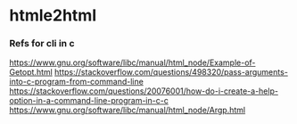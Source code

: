 # htmle2html

### Refs for cli in c
https://www.gnu.org/software/libc/manual/html_node/Example-of-Getopt.html
https://stackoverflow.com/questions/498320/pass-arguments-into-c-program-from-command-line
https://stackoverflow.com/questions/20076001/how-do-i-create-a-help-option-in-a-command-line-program-in-c-c
https://www.gnu.org/software/libc/manual/html_node/Argp.html